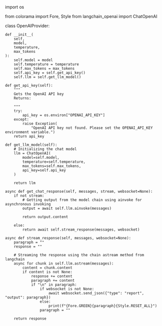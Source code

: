 import os

from colorama import Fore, Style from langchain_openai import ChatOpenAI

class OpenAIProvider:

    def __init__(
        self,
        model,
        temperature,
        max_tokens
    ):
        self.model = model
        self.temperature = temperature
        self.max_tokens = max_tokens
        self.api_key = self.get_api_key()
        self.llm = self.get_llm_model()

    def get_api_key(self):
        """
        Gets the OpenAI API key
        Returns:

        """
        try:
            api_key = os.environ["OPENAI_API_KEY"]
        except:
            raise Exception(
                "OpenAI API key not found. Please set the OPENAI_API_KEY environment variable.")
        return api_key

    def get_llm_model(self):
        # Initializing the chat model
        llm = ChatOpenAI(
            model=self.model,
            temperature=self.temperature,
            max_tokens=self.max_tokens,
            api_key=self.api_key
        )

        return llm

    async def get_chat_response(self, messages, stream, websocket=None):
        if not stream:
            # Getting output from the model chain using ainvoke for asynchronous invoking
            output = await self.llm.ainvoke(messages)

            return output.content

        else:
            return await self.stream_response(messages, websocket)

    async def stream_response(self, messages, websocket=None):
        paragraph = ""
        response = ""

        # Streaming the response using the chain astream method from langchain
        async for chunk in self.llm.astream(messages):
            content = chunk.content
            if content is not None:
                response += content
                paragraph += content
                if "\n" in paragraph:
                    if websocket is not None:
                        await websocket.send_json({"type": "report", "output": paragraph})
                    else:
                        print(f"{Fore.GREEN}{paragraph}{Style.RESET_ALL}")
                    paragraph = ""
                    
        return response
